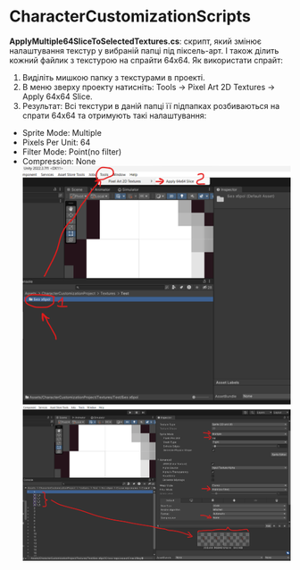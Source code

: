 # CharacterCustomizationScripts

**ApplyMultiple64SliceToSelectedTextures.cs**: скрипт, який змінює налаштування текстур у вибраній папці під піксель-арт. І також ділить кожний файлик з текстурою на спрайти 64x64.
Як використати спрайт:

1) Виділіть мишкою папку з текстурами в проекті.
2) В меню зверху проекту натисніть: Tools -> Pixel Art 2D Textures -> Apply 64x64 Slice.
3) Результат: Всі текстури в даній папці її підпапках розбиваються на спрати 64x64 та отримують такі налаштування:
- Sprite Mode: Multiple
- Pixels Per Unit: 64
- Filter Mode: Point(no filter)
- Compression: None 
![alt text](https://github.com/plekhotkindmytro/CharacterCustomizationScripts/blob/main/Screenshot%202023-11-28%20220524.png)
![alt text](https://github.com/plekhotkindmytro/CharacterCustomizationScripts/blob/main/Screenshot%202023-11-28%20220823.png)
